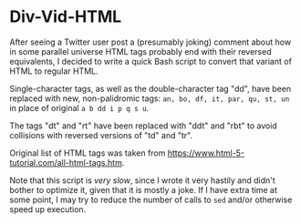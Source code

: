 Div-Vid-HTML
============

After seeing a Twitter user post a (presumably joking) comment about how in
some parallel universe HTML tags probably end with their reversed equivalents,
I decided to write a quick Bash script to convert that variant of HTML to
regular HTML.

Single-character tags, as well as the double-character tag "dd", have been
replaced with new, non-palidromic tags: `an, bo, df, it, par, qu, st, un` in 
place of original `a b dd i p q s u`. 

The tags "dt" and "rt" have been replaced with "ddt" and "rbt" to avoid
collisions with reversed versions of "td" and "tr".

Original list of HTML tags was taken from 
https://www.html-5-tutorial.com/all-html-tags.htm. 


Note that this script is *very slow*, since I wrote it very hastily and didn't
bother to optimize it, given that it is mostly a joke. If I have extra time at
some point, I may try to reduce the number of calls to `sed` and/or otherwise
speed up execution. 
